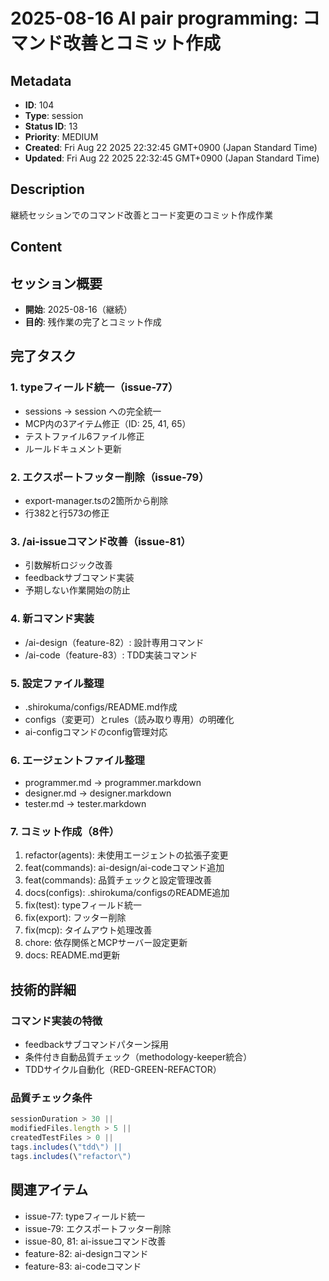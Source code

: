 # 2025-08-16 AI pair programming: コマンド改善とコミット作成

## Metadata

- **ID**: 104
- **Type**: session
- **Status ID**: 13
- **Priority**: MEDIUM
- **Created**: Fri Aug 22 2025 22:32:45 GMT+0900 (Japan Standard Time)
- **Updated**: Fri Aug 22 2025 22:32:45 GMT+0900 (Japan Standard Time)

## Description

継続セッションでのコマンド改善とコード変更のコミット作成作業

## Content

## セッション概要
- **開始**: 2025-08-16（継続）
- **目的**: 残作業の完了とコミット作成

## 完了タスク

### 1. typeフィールド統一（issue-77）
- sessions → session への完全統一
- MCP内の3アイテム修正（ID: 25, 41, 65）
- テストファイル6ファイル修正
- ルールドキュメント更新

### 2. エクスポートフッター削除（issue-79）
- export-manager.tsの2箇所から削除
- 行382と行573の修正

### 3. /ai-issueコマンド改善（issue-81）
- 引数解析ロジック改善
- feedbackサブコマンド実装
- 予期しない作業開始の防止

### 4. 新コマンド実装
- /ai-design（feature-82）: 設計専用コマンド
- /ai-code（feature-83）: TDD実装コマンド

### 5. 設定ファイル整理
- .shirokuma/configs/README.md作成
- configs（変更可）とrules（読み取り専用）の明確化
- ai-configコマンドのconfig管理対応

### 6. エージェントファイル整理
- programmer.md → programmer.markdown
- designer.md → designer.markdown
- tester.md → tester.markdown

### 7. コミット作成（8件）
1. refactor(agents): 未使用エージェントの拡張子変更
2. feat(commands): ai-design/ai-codeコマンド追加
3. feat(commands): 品質チェックと設定管理改善
4. docs(configs): .shirokuma/configsのREADME追加
5. fix(test): typeフィールド統一
6. fix(export): フッター削除
7. fix(mcp): タイムアウト処理改善
8. chore: 依存関係とMCPサーバー設定更新
9. docs: README.md更新

## 技術的詳細

### コマンド実装の特徴
- feedbackサブコマンドパターン採用
- 条件付き自動品質チェック（methodology-keeper統合）
- TDDサイクル自動化（RED-GREEN-REFACTOR）

### 品質チェック条件
```javascript
sessionDuration > 30 ||
modifiedFiles.length > 5 ||
createdTestFiles > 0 ||
tags.includes(\"tdd\") ||
tags.includes(\"refactor\")
```

## 関連アイテム
- issue-77: typeフィールド統一
- issue-79: エクスポートフッター削除
- issue-80, 81: ai-issueコマンド改善
- feature-82: ai-designコマンド
- feature-83: ai-codeコマンド
